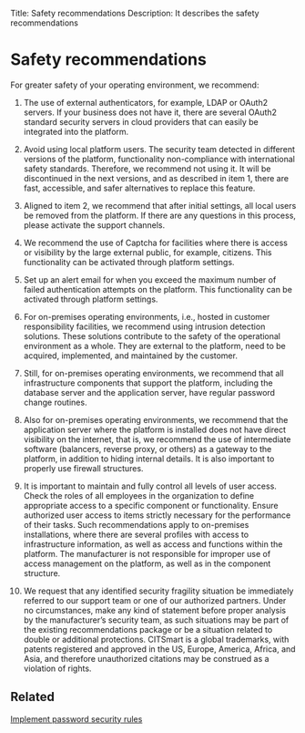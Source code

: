 Title: Safety recommendations
Description: It describes the safety recommendations

# Safety recommendations

For greater safety of your operating environment, we recommend:

1. The use of external authenticators, for example, LDAP or OAuth2 servers. If your business does not have it, there are several OAuth2 standard security servers in cloud providers that can easily be integrated into the platform.

2. Avoid using local platform users. The security team detected in different versions of the platform, functionality non-compliance with international safety standards. Therefore, we recommend not using it. It will be discontinued in the next versions, and as described in item 1, there are fast, accessible, and safer alternatives to replace this feature.

3. Aligned to item 2, we recommend that after initial settings, all local users be removed from the platform. If there are any questions in this process, please activate the support channels.

4. We recommend the use of Captcha for facilities where there is access or visibility by the large external public, for example, citizens. This functionality can be activated through platform settings. 

5. Set up an alert email for when you exceed the maximum number of failed authentication attempts on the platform. This functionality can be activated through platform settings.

6. For on-premises operating environments, i.e., hosted in customer responsibility facilities, we recommend using intrusion detection solutions. These solutions contribute to the safety of the operational environment as a whole. They are external to the platform, need to be acquired, implemented, and maintained by the customer.

7. Still, for on-premises operating environments, we recommend that all infrastructure components that support the platform, including the database server and the application server, have regular password change routines.

8. Also for on-premises operating environments, we recommend that the application server where the platform is installed does not have direct visibility on the internet, that is, we recommend the use of intermediate software (balancers, reverse proxy, or others) as a gateway to the platform, in addition to hiding internal details. It is also important to properly use firewall structures.

9. It is important to maintain and fully control all levels of user access. Check the roles of all employees in the organization to define appropriate access to a specific component or functionality. Ensure authorized user access to items strictly necessary for the performance of their tasks. Such recommendations apply to on-premises installations, where there are several profiles with access to infrastructure information, as well as access and functions within the platform. The manufacturer is not responsible for improper use of access management on the platform, as well as in the component structure.

10. We request that any identified security fragility situation be immediately referred to our support team or one of our authorized partners. Under no circumstances, make any kind of statement before proper analysis by the manufacturer’s security team, as such situations may be part of the existing recommendations package or be a situation related to double or additional protections. CITSmart is a global trademarks, with patents registered and approved in the US, Europe, America, Africa, and Asia, and therefore unauthorized citations may be construed as a violation of rights.


## Related

[Implement password security rules](/en-us/citsmart-platform-9/platform-administration/security/implement-password-security-rules.html)
